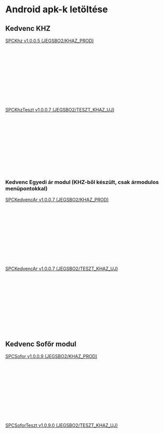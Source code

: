 <script type="text/javascript" src="js/jquery.min.js"></script>
<script type="text/javascript" src="js/qrcode.js"></script>

# Android apk-k letöltése

## Kedvenc KHZ

<a href="download/com.spc.khzv5.apk" download>SPCKhz v1.0.0.5 (JEGSBO2/KHAZ_PROD)</a>
<div id="qrcodekhz" style="width:100px; height:100px; margin:25px;"></div>

<br/><br/>

<a href="download/com.spc.khztesztv7.apk" download>SPCKhzTeszt v1.0.0.7 (JEGSBO2/TESZT_KHAZ_UJ)</a>
<div id="qrcodekhzteszt" style="width:100px; height:100px; margin:25px;"></div>

<br/><br/>
  
### Kedvenc Egyedi ár modul (KHZ-ből készült, csak ármodulos menüpontokkal)

<a href="download/com.spc.khzkedvencarv7.apk" download>SPCKedvencAr v1.0.0.7 (JEGSBO2/KHAZ_PROD)</a>
<div id="qrcodeegyediar" style="width:100px; height:100px; margin:25px;"></div>

<br/><br/>
  
<a href="download/com.spc.khzkedvencartesztv7.apk" download>SPCKedvencAr v1.0.0.7 (JEGSBO2/TESZT_KHAZ_UJ)</a>
<div id="qrcodeegyediarteszt" style="width:100px; height:100px; margin:25px;"></div>

<br/><br/>
  
## Kedvenc Sofőr modul

<a href="download/com.spc.soforv9.apk" download>SPCSofor v1.0.0.9 (JEGSBO2/KHAZ_PROD)</a>
<div id="qrcodesofor" style="width:100px; height:100px; margin:25px;"></div>

<br/><br/>
  
<a href="download/com.spc.sofortesztv9.apk" download>SPCSoforTeszt v1.0.9.0 (JEGSBO2/TESZT_KHAZ_UJ)</a>
<div id="qrcodesoforteszt" style="width:100px; height:100px; margin:25px;"></div>

<script type="text/javascript">
var qrcodekhz = new QRCode(document.getElementById("qrcodekhz"), {
    text   : "https://humigeri.github.io/download/com.spc.khzv5.apk",
	width  : 100,
	height : 100
});
var qrcodekhzteszt = new QRCode(document.getElementById("qrcodekhzteszt"), {
    text   : "https://humigeri.github.io/download/com.spc.khztesztv7.apk",
	width  : 100,
	height : 100
});
var qrcodesofor = new QRCode(document.getElementById("qrcodesofor"), {
    text   : "https://humigeri.github.io/download/com.spc.soforv9.apk",
	width  : 100,
	height : 100
});
var qrcodesoforteszt = new QRCode(document.getElementById("qrcodesoforteszt"), {
    text   : "https://humigeri.github.io/download/com.spc.sofortesztv9.apk",
	width  : 100,
	height : 100
});
var qrcodeegyediar = new QRCode(document.getElementById("qrcodeegyediar"), {
    text   : "https://humigeri.github.io/download/com.spc.egyediarv7.apk",
	width  : 100,
	height : 100
});
var qrcodeegyediarteszt = new QRCode(document.getElementById("qrcodeegyediarteszt"), {
    text   : "https://humigeri.github.io/download/com.spc.egyediartesztv7.apk",
	width  : 100,
	height : 100
});

</script>